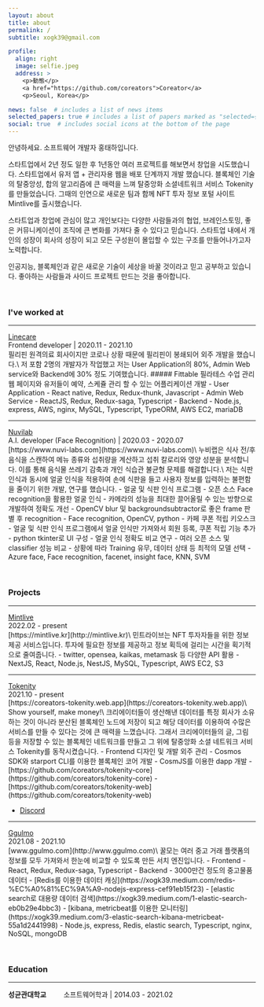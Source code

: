 ```yaml
---
layout: about
title: about
permalink: /
subtitle: xogk39@gmail.com

profile:
  align: right
  image: selfie.jpeg
  address: >
    <p>動態</p>
    <a href="https://github.com/coreators">Coreator</a>
    <p>Seoul, Korea</p>

news: false  # includes a list of news items
selected_papers: true # includes a list of papers marked as "selected={true}"
social: true  # includes social icons at the bottom of the page
---
```


안녕하세요. 소프트웨어 개발자 홍태하입니다. 

스타트업에서 2년 정도 일한 후 1년동안 여러 프로젝트를 해보면서 창업을 시도했습니다. 스타트업에서 유저 앱 + 관리자용 웹을 배포 단계까지 개발 했습니다. 
블록체인 기술의 탈중앙성, 합의 알고리즘에 큰 매력을 느껴 탈중앙화 소셜네트워크 서비스 Tokenity를 만들었습니다. 그때의 인연으로 새로운 팀과 함께 NFT 투자 정보 포털 사이트 Mintlive를 출시했습니다. 

스타트업과 창업에 관심이 많고 개인보다는 다양한 사람들과의 협업, 브레인스토밍, 좋은 커뮤니케이션이 조직에 큰 변화를 가져다 줄 수 있다고 믿습니다. 스타트업 내에서 개인의 성장이 회사의 성장이 되고 모든 구성원이 몰입할 수 있는 구조를 만들어나가고자 노력합니다. 

인공지능, 블록체인과 같은 새로운 기술이 세상을 바꿀 것이라고 믿고 공부하고 있습니다. 좋아하는 사람들과 사이드 프로젝트 만드는 것을 좋아합니다. 

&nbsp;
### I've worked at
***
<div class="career">
  <a class="title" href="/fittable">
    Linecare
  </a>
  <div class="content">
    Frontend developer | 2020.11 - 2021.10
  </div>
</div>
필리핀 원격의료 회사이지만 코로나 상황 때문에 필리핀이 봉쇄되어 외주 개발을 했습니다.\
저 포함 2명의 개발자가 작업했고 저는 User Application의 80%, Admin Web service와 Backend에 30% 정도 기여했습니다. 
##### Fittable
필라테스 수업 관리 웹 페이지와 유저들이 예약, 스케쥴 관리 할 수 있는 어플리케이션 개발
- User Application
  - React native, Redux, Redux-thunk, Javascript
- Admin Web Service
  - ReactJS, Redux, Redux-saga, Typescript
- Backend
  - Node.js, express, AWS, nginx, MySQL, Typescript, TypeORM, AWS EC2, mariaDB

***
<div class="career">
  <a class="title" href="/nuvilab">
    Nuvilab
  </a>
  <div class="content">
    A.I. developer (Face Recognition) | 2020.03 - 2020.07
  </div>
</div>
[https://www.nuvi-labs.com](https://www.nuvi-labs.com)\
누비랩은 식사 전/후 음식을 스캔하여 메뉴 종류와 섭취량을 계산하고 섭취 칼로리와 영양 성분을 분석합니다. 이를 통해 음식물 쓰레기 감축과 개인 식습관 불균형 문제를 해결합니다.\
저는 식판 인식과 동시에 얼굴 인식을 적용하여 손에 식판을 들고 사용자 정보를 입력하는 불편함을 줄이기 위한 개발, 연구를 했습니다. 
- 얼굴 및 식판 인식 프로그램
  - 오픈 소스 Face recognition을 활용한 얼굴 인식
  - 카메라의 성능을 최대한 끌어올릴 수 있는 방향으로 개발하여 정확도 개선
  - OpenCV blur 및 backgroundsubtractor로 좋은 frame 판별 후 recognition
  - Face recognition, OpenCV, python
- 카페 쿠폰 적립 키오스크
  - 얼굴 및 식판 인식 프로그램에서 얼굴 인식만 가져와서 회원 등록, 쿠폰 적립 기능 추가
  - python tkinter로 UI 구성
- 얼굴 인식 정확도 비교 연구
  - 여러 오픈 소스 및 classifier 성능 비교
  - 상황에 따라 Training 유무, 데이터 상태 등 최적의 모델 선택
  - Azure face, Face recognition, facenet, insight face, KNN, SVM

&nbsp;
### Projects
***
<div class="career">
  <a class="title" href="/mintlive">
    Mintlive
  </a>
  <div class="content">
    2022.02 - present
  </div>
</div>
[https://mintlive.kr](http://mintlive.kr)\
민트라이브는 NFT 투자자들을 위한 정보 제공 서비스입니다. 투자에 필요한 정보를 제공하고 정보 획득에 걸리는 시간을 획기적으로 줄여줍니다. 
- twitter, opensea, kaikas, metamask 등 다양한 API 활용
- NextJS, React, Node.js, NestJS, MySQL, Typescript, AWS EC2, S3

***
<div class="career">
  <a class="title" href="/">
    Tokenity
  </a>
  <div class="content">
    2021.10 - present
  </div>
</div>
[https://coreators-tokenity.web.app](https://coreators-tokenity.web.app)\
Show yourself, make money!\
크리에이터들이 생산해낸 데이터를 특정 회사가 소유하는 것이 아니라 분산된 블록체인 노드에 저장이 되고 해당 데이터를 이용하여 수많은 서비스를 만들 수 있다는 것에 큰 매력을 느꼈습니다. 그래서 크리에이터들의 글, 그림 등을 저장할 수 있는 블록체인 네트워크를 만들고 그 위에 탈중앙화 소셜 네트워크 서비스 Tokenity를 동작시켰습니다. 
- Frontend 디자인 및 개발 외주 관리
- Cosmos SDK와 starport CLI를 이용한 블록체인 코어 개발
- CosmJS를 이용한 dapp 개발
- [https://github.com/coreators/tokenity-core](https://github.com/coreators/tokenity-core)
- [https://github.com/coreators/tokenity-web](https://github.com/coreators/tokenity-web)

* [Discord](https://discord.gg/cE4jCSQjyW)

***
<div class="career">
  <a class="title" href="/ggulmo">
    Ggulmo
  </a>
  <div class="content">
    2021.08 - 2021.10
  </div>
</div>
[www.ggulmo.com](http://www.ggulmo.com)\
꿀모는 여러 중고 거래 플랫폼의 정보를 모두 가져와서 한눈에 비교할 수 있도록 만든 서치 엔진입니다. 
- Frontend
  - React, Redux, Redux-saga, Typescript
- Backend
  - 3000만건 정도의 중고물품 데이터
  - [Redis를 이용한 데이터 캐싱](https://xogk39.medium.com/redis-%EC%A0%81%EC%9A%A9-nodejs-express-cef91eb15f23)
  - [elastic search로 대용량 데이터 검색](https://xogk39.medium.com/1-elastic-search-eb0b29e4bbc3)
  - [kibana, metricbeat를 이용한 모니터링](https://xogk39.medium.com/3-elastic-search-kibana-metricbeat-55a1d2441998)
  - Node.js, express, Redis, elastic search, Typescript, nginx, NoSQL, mongoDB

&nbsp;
### Education
***
**성균관대학교**
&nbsp;&nbsp;&nbsp;&nbsp;&nbsp;&nbsp;&nbsp;&nbsp;소프트웨어학과 | 2014.03 - 2021.02
